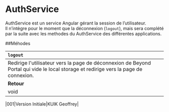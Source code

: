 # AuthService

AuthService est un service Angular gérant la session de l’utilisateur.  
Il n’intègre pour le moment que la déconnexion (`logout`), mais sera complété par la suite avec les methodes du AuthService des différentes applications.
  
  
  
##Méhodes

|`logout`|
|:---|
| Redirige l'utilisateur vers la page de déconnexion de Beyond Portal qui vide le local storage et redirige vers la page de connexion. |
|**Retour**|
|void|

|001|Version Initiale|KUIK Geoffrey|
